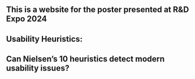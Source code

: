 ## This is a website for the poster presented at R&D Expo 2024

## Usability Heuristics: 
## Can Nielsen’s 10 heuristics detect modern usability issues? 


